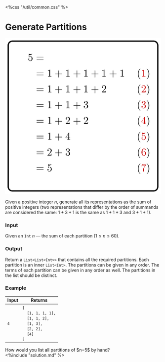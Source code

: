<%css "/util/common.css" %>

# Generate Partitions

<div class="logo">
    <img src="../../images/partitions_logo.png">
</div>

Given a positive integer $n$, generate all its representations as
the sum of positive integers (two representations that differ by the
order of summands are considered the same:
$1+3+1$ is the same as $1+1+3$ and $3+1+1$).

### Input

Given an `Int` $n$ — the sum of each partition ($1 \le n \le 60$).

### Output

Return a `List<List<Int>>` that contains all the required partitions.
Each partition is an inner `List<Int>`.
The partitions can be given in any order.
The terms of each partition can be given in any order as well.
The partitions in the list should be distinct.

### Example

<div class="samples">

| Input | Returns                                                                                                  |
|-------|----------------------------------------------------------------------------------------------------------|
| `4`   | `[` <br/> `  [1, 1, 1, 1],`<br/> `  [1, 1, 2],`<br/> `  [1, 3],` <br/> `  [2, 2],`<br/>`  [4]` <br/> `]` |

</div>

<div class="hint">
How would you list all partitions of $n=5$ by hand?
</div>

<div class="hint">
<%include "solution.md" %>
</div>
